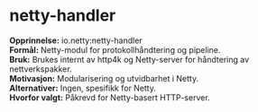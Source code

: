 # netty-handler

**Opprinnelse:** io.netty:netty-handler  
**Formål:** Netty-modul for protokollhåndtering og pipeline.  
**Bruk:** Brukes internt av http4k og Netty-server for håndtering av nettverkspakker.  
**Motivasjon:** Modularisering og utvidbarhet i Netty.  
**Alternativer:** Ingen, spesifikk for Netty.  
**Hvorfor valgt:** Påkrevd for Netty-basert HTTP-server.